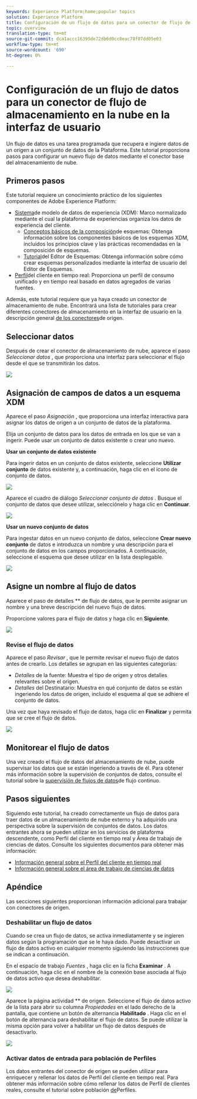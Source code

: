 ```yaml
---
keywords: Experience Platform;home;popular topics
solution: Experience Platform
title: Configuración de un flujo de datos para un conector de flujo de almacenamiento en la nube en la interfaz de usuario
topic: overview
translation-type: tm+mt
source-git-commit: dca1accc16395de72db6d0cc8eac78f07dd05e03
workflow-type: tm+mt
source-wordcount: '690'
ht-degree: 0%

---
```



# Configuración de un flujo de datos para un conector de flujo de almacenamiento en la nube en la interfaz de usuario

Un flujo de datos es una tarea programada que recupera e ingiere datos de un origen a un conjunto de datos de la Plataforma. Este tutorial proporciona pasos para configurar un nuevo flujo de datos mediante el conector base del almacenamiento de nube.

## Primeros pasos

Este tutorial requiere un conocimiento práctico de los siguientes componentes de Adobe Experience Platform:

- [Sistema](../../../../../xdm/home.md)de modelo de datos de experiencia (XDM): Marco normalizado mediante el cual la plataforma de experiencias organiza los datos de experiencia del cliente.
   - [Conceptos básicos de la composición](../../../../../xdm/schema/composition.md)de esquemas: Obtenga información sobre los componentes básicos de los esquemas XDM, incluidos los principios clave y las prácticas recomendadas en la composición de esquemas.
   - [Tutorial](../../../../../xdm/tutorials/create-schema-ui.md)del Editor de Esquemas: Obtenga información sobre cómo crear esquemas personalizados mediante la interfaz de usuario del Editor de Esquemas.
- [Perfil](../../../../../profile/home.md)del cliente en tiempo real: Proporciona un perfil de consumo unificado y en tiempo real basado en datos agregados de varias fuentes.

Además, este tutorial requiere que ya haya creado un conector de almacenamiento de nube. Encontrará una lista de tutoriales para crear diferentes conectores de almacenamiento en la interfaz de usuario en la descripción general [de los conectores](../../../../home.md)de origen.

## Seleccionar datos

Después de crear el conector de almacenamiento de nube, aparece el paso *Seleccionar datos* , que proporciona una interfaz para seleccionar el flujo desde el que se transmitirán los datos.

![](../../../../images/tutorials/dataflow/cloud-storage/streaming/select-data.png)

## Asignación de campos de datos a un esquema XDM

Aparece el paso *Asignación* , que proporciona una interfaz interactiva para asignar los datos de origen a un conjunto de datos de la plataforma.

Elija un conjunto de datos para los datos de entrada en los que se van a ingerir. Puede usar un conjunto de datos existente o crear uno nuevo.

**Usar un conjunto de datos existente**

Para ingerir datos en un conjunto de datos existente, seleccione **Utilizar conjunto** de datos existente y, a continuación, haga clic en el icono de conjunto de datos.

![](../../../../images/tutorials/dataflow/cloud-storage/streaming/use-existing-data.png)

Aparece el cuadro de diálogo _Seleccionar conjunto de datos_ . Busque el conjunto de datos que desee utilizar, selecciónelo y haga clic en **Continuar**.

![](../../../../images/tutorials/dataflow/cloud-storage/streaming/select-existing-data.png)

**Usar un nuevo conjunto de datos**

Para ingestar datos en un nuevo conjunto de datos, seleccione **Crear nuevo conjunto** de datos e introduzca un nombre y una descripción para el conjunto de datos en los campos proporcionados. A continuación, seleccione el esquema que desee utilizar en la lista desplegable.

![](../../../../images/tutorials/dataflow/cloud-storage/streaming/use-new-dataset.png)

## Asigne un nombre al flujo de datos

Aparece el paso de detalles ** de flujo de datos, que le permite asignar un nombre y una breve descripción del nuevo flujo de datos.

Proporcione valores para el flujo de datos y haga clic en **Siguiente**.

![](../../../../images/tutorials/dataflow/cloud-storage/streaming/name-your-dataflow.png)

### Revise el flujo de datos

Aparece el paso *Revisar* , que le permite revisar el nuevo flujo de datos antes de crearlo. Los detalles se agrupan en las siguientes categorías:

- *Detalles* de la fuente: Muestra el tipo de origen y otros detalles relevantes sobre el origen.
- *Detalles* del Destinatario: Muestra en qué conjunto de datos se están ingeriendo los datos de origen, incluido el esquema al que se adhiere el conjunto de datos.

Una vez que haya revisado el flujo de datos, haga clic en **Finalizar** y permita que se cree el flujo de datos.

![](../../../../images/tutorials/dataflow/cloud-storage/streaming/review.png)

## Monitorear el flujo de datos

Una vez creado el flujo de datos del almacenamiento de nube, puede supervisar los datos que se están ingeriendo a través de él. Para obtener más información sobre la supervisión de conjuntos de datos, consulte el tutorial sobre la [supervisión de flujos de datos](../../../../../ingestion/quality/monitor-data-flows.md)de flujo continuo.

## Pasos siguientes

Siguiendo este tutorial, ha creado correctamente un flujo de datos para traer datos de un almacenamiento de nube externo y ha adquirido una perspectiva sobre la supervisión de conjuntos de datos. Los datos entrantes ahora se pueden utilizar en los servicios de plataforma descendente, como Perfil del cliente en tiempo real y Área de trabajo de ciencias de datos. Consulte los siguientes documentos para obtener más información:

- [Información general sobre el Perfil del cliente en tiempo real](../../../../../profile/home.md)
- [Información general sobre el área de trabajo de ciencias de datos](../../../../../data-science-workspace/home.md)

## Apéndice

Las secciones siguientes proporcionan información adicional para trabajar con conectores de origen.

### Deshabilitar un flujo de datos

Cuando se crea un flujo de datos, se activa inmediatamente y se ingieren datos según la programación que se le haya dado. Puede desactivar un flujo de datos activo en cualquier momento siguiendo las instrucciones que se indican a continuación.

En el espacio de trabajo *Fuentes* , haga clic en la ficha **Examinar** . A continuación, haga clic en el nombre de la conexión base asociada al flujo de datos activo que desea deshabilitar.

![](../../../../images/tutorials/dataflow/cloud-storage/streaming/browse.png)

Aparece la página actividad ** de origen. Seleccione el flujo de datos activo de la lista para abrir su columna *Propiedades* en el lado derecho de la pantalla, que contiene un botón de alternancia **Habilitado** . Haga clic en el botón de alternancia para deshabilitar el flujo de datos. Se puede utilizar la misma opción para volver a habilitar un flujo de datos después de desactivarlo.

![](../../../../images/tutorials/dataflow/cloud-storage/streaming/disable-source.png)

### Activar datos de entrada para población de Perfiles

Los datos entrantes del conector de origen se pueden utilizar para enriquecer y rellenar los datos de Perfil del cliente en tiempo real. Para obtener más información sobre cómo rellenar los datos de Perfil de clientes reales, consulte el tutorial sobre población [de](../../profile.md)Perfiles.
